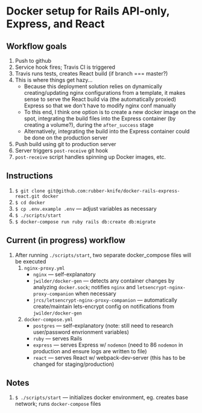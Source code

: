# Docker setup for Rails API-only, Express, and React

## Workflow goals
1. Push to github
2. Service hook fires; Travis CI is triggered
3. Travis runs tests, creates React build (if branch === master?)
4. This is where things get hazy...
    - Because this deployment solution relies on dynamically creating/updating nginx configurations from a template, it makes sense to serve the React build via (the automatically proxied) Express so that we don't have to modify nginx conf manually
    - To this end, I think one option is to create a new docker image on the spot, integrating the build files into the Express container (by creating a volume?), during the `after_success` stage
    - Alternatively, integrating the build into the Express container could be done on the production server
5. Push build using git to production server
6. Server triggers `post-receive` git hook
7. `post-receive` script handles spinning up Docker images, etc.


## Instructions
1. `$ git clone git@github.com:rubber-knife/docker-rails-express-react.git docker`
2. `$ cd docker`
3. `$ cp .env.example .env` — adjust variables as necessary
3. `$ ./scripts/start`
5. `$ docker-compose run ruby rails db:create db:migrate`

## Current (in progress) workflow
1. After running `./scripts/start`, two separate docker_compose files will be executed
    1. `nginx-proxy.yml`
        - `nginx` — self-explanatory
        - `jwilder/docker-gen` — detects any container changes by analyzing `docker.sock`; notifies `nginx` and `letsencrypt-nginx-proxy-companion` when necessary
        - `jrcs/letsencrypt-nginx-proxy-companion` — automatically create/maintain lets-encrypt config on notifications from `jwilder/docker-gen`
    2. `docker-compose.yml`
        - `postgres` — self-explanatory (note: still need to research user/password envrionment variables)
        - `ruby` — serves Rails
        - `express` — serves Express w/ `nodemon` (need to 86 `nodemon` in production and ensure logs are written to file)
        - `react` — serves React w/ webpack-dev-server (this has to be changed for staging/production)

## Notes
1. `$ ./scripts/start` — initializes docker environment, eg. creates base network; runs `docker-compose` files
